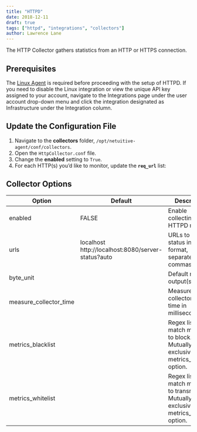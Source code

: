 ```yaml
---
title: "HTTPD"
date: 2018-12-11
draft: true
tags: ["httpd", "integrations", "collectors"]
author: Lawrence Lane
---
```

The HTTP Collector gathers statistics from an HTTP or HTTPS connection.

## Prerequisites

The [Linux Agent][1] is required before proceeding with the setup of HTTPD. If you need to disable the Linux integration or view the unique API key assigned to your account, navigate to the Integrations page under the user account drop-down menu and click the integration designated as Infrastructure under the Integration column.

## Update the Configuration File
1. Navigate to the **collectors** folder, `/opt/netuitive-agent/conf/collectors`.
2. Open the `HttpCollector.conf` file.
3. Change the **enabled** setting to `True`.
4. For each HTTP(s) you’d like to monitor, update the **`req_url`** list:

## Collector Options

| Option                 | Default                                            | Description                                                                                |
|------------------------|----------------------------------------------------|--------------------------------------------------------------------------------------------|
| enabled                | FALSE                                              | Enable collecting HTTPD metrics.                                                           |
| urls                   | localhost http://localhost:8080/server-status?auto | URLs to server-status in auto format, separated by commas.                                 |
| byte_unit              |                                                    | Default numeric output(s).                                                                 |
| measure_collector_time |                                                    | Measure the collector’s run time in milliseconds.                                          |
| metrics_blacklist      |                                                    | Regex list to match metrics to block. Mutually exclusive with metrics_whitelist option.    |
| metrics_whitelist      |                                                    | Regex list to match metrics to transmit. Mutually exclusive with metrics_blacklist option. |


[1]: /integrations/agents/linux-agent
